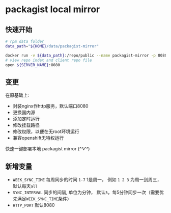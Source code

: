 # packagist local mirror

## 快速开始

```sh
# rpm data folder
data_path="${HOME}/data/packagist-mirror"

docker run -v ${data_path}:/repo/public --name packagist-mirror -p 8080:8080  -d klzsysy/packagist-mirror
# view repo index and client repo file
open ${SERVER_NAME}:8080
```

## 变更

在原基础上:

- 封装nginx作http服务，默认端口8080
- 更换国内源
- 添加定时运行
- 修改挂载路径
- 修改权限，以便在无root环境运行
- 兼容openshift无特权运行

快速一键部署本地 packagist mirror (*^▽^*)

## 新增变量

- `WEEK_SYNC_TIME` 每周同步的时间 `1-7` 1是周一， 例如 `1 2 3` 为周一到周三，默认每天`all`
- `SYNC_INTERVAL` 同步的间隔, 单位为分钟， 默认`5`，每5分钟同步一次（需要优先满足`WEEK_SYNC_TIME`条件）
- `HTTP_PORT` 默认8080
